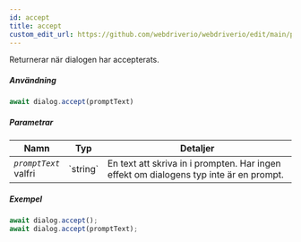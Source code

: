 ```yaml
---
id: accept
title: accept
custom_edit_url: https://github.com/webdriverio/webdriverio/edit/main/packages/webdriverio/src/commands/dialog/accept.ts
---
```


Returnerar när dialogen har accepterats.

##### Användning

```js
await dialog.accept(promptText)
```

##### Parametrar

<table>
  <thead>
    <tr>
      <th>Namn</th><th>Typ</th><th>Detaljer</th>
    </tr>
  </thead>
  <tbody>
    <tr>
      <td><code><var>promptText</var></code><br /><span className="label labelWarning">valfri</span></td>
      <td>`string`</td>
      <td>En text att skriva in i prompten. Har ingen effekt om dialogens typ inte är en prompt.</td>
    </tr>
  </tbody>
</table>

##### Exempel

```js title="dialogAccept.js"
await dialog.accept();
await dialog.accept(promptText);
```